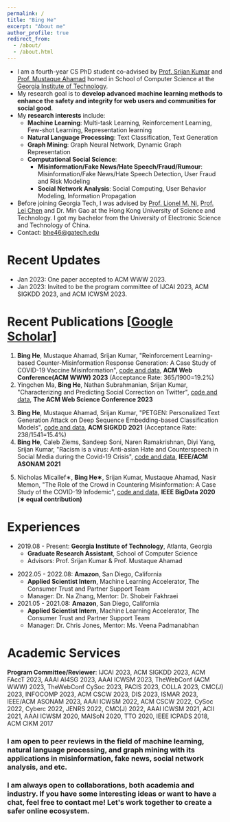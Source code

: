 ```yaml
---
permalink: /
title: "Bing He"
excerpt: "About me"
author_profile: true
redirect_from: 
  - /about/
  - /about.html
---
```


<!---
1. how do I add the potential graduation year such that recruiter can find you very quickly?
-->

- I am a fourth-year CS PhD student co-advised by [Prof. Srijan Kumar](https://faculty.cc.gatech.edu/~srijan/) and 
  [Prof. Mustaque Ahamad](https://www.cc.gatech.edu/people/mustaque-ahamad) homed in School of Computer Science
  at the [Georgia Institute of Technology](https://www.gatech.edu/).
- My research goal is to **develop advanced machine learning methods to enhance the safety and integrity for web users and communities for social good**.
- My **research interests** include:
  - **Machine Learning**: Multi-task Learning, Reinforcement Learning, Few-shot Learning, Representation learning
  - **Natural Language Processing**: Text Classification, Text Generation
  - **Graph Mining**: Graph Neural Network, Dynamic Graph Representation
  - **Computational Social Science**: 
    - **Misinformation/Fake News/Hate Speech/Fraud/Rumour**: Misinformation/Fake News/Hate Speech Detection, User Fraud and Risk Modeling
    - **Social Network Analysis**: Social Computing, User Behavior Modeling, Information Propagation
- Before joining Georgia Tech, I was advised by [Prof. Lionel M. Ni](https://www.cse.ust.hk/~ni/), [Prof. Lei Chen](https://cse.hkust.edu.hk/~leichen/) and Dr. Min Gao 
  at the Hong Kong University of Science and Technology. 
  I got my bachelor from the University of Electronic Science and Technology of China.
- Contact: bhe46@gatech.edu

# Recent Updates
- Jan 2023: One paper accepted to ACM WWW 2023.
- Jan 2023: Invited to be the program committee of IJCAI 2023, ACM SIGKDD 2023, and ACM ICWSM 2023.

# Recent Publications [[Google Scholar](https://scholar.google.com/citations?user=BoGbpiIAAAAJ&hl=en)]
1. **Bing He**, Mustaque Ahamad, Srijan Kumar, "Reinforcement Learning-based Counter-Misinformation Response Generation: A Case Study of COVID-19 Vaccine Misinformation", [code and data](https://github.com/claws-lab/MisinfoCorrect), **ACM Web Conference(ACM WWW) 2023** (Acceptance Rate: 365/1900=19.2%)
2. Yingchen Ma, **Bing He**, Nathan Subrahmanian, Srijan Kumar, "Characterizing and Predicting Social Correction on Twitter", [code and data](https://github.com/claws-lab/social-correction-twitter), **The ACM Web Science Conference 2023**
<!---
35/97=36.1%
-->
3. **Bing He**, Mustaque Ahamad, Srijan Kumar, "PETGEN: Personalized Text Generation Attack on Deep
Sequence Embedding-based Classification Models", [code and data](https://github.com/srijankr/petgen/), **ACM SIGKDD 2021** (Acceptance Rate: 238/1541=15.4%)
4. **Bing He**, Caleb Ziems, Sandeep Soni, Naren Ramakrishnan, Diyi Yang, Srijan Kumar, "Racism is a
virus: Anti-asian Hate and Counterspeech in Social Media during the Covid-19 Crisis", [code and data](https://www.dropbox.com/sh/g9uglvl3cd61k69/AACEk2O2BEKwRTcGthgROOcWa?dl=0), **IEEE/ACM ASONAM 2021**
<!---
22/118=18.6%
-->
5. Nicholas Micallef∗, **Bing He∗**, Srijan Kumar, Mustaque Ahamad, Nasir Memon, "The Role of the Crowd
in Countering Misinformation: A Case Study of the COVID-19 Infodemic", [code and data](https://sites.google.com/view/counter-covid19-misinformation), **IEEE BigData 2020 (∗ equal contribution)**

<!---
83/535=15.4%
-->


<!-- 
Projects: 
6. Bing He, Dian Zhang, Siyuan Liu, Hao Liu, Dawei Han, Lionel M Ni, "Profiling driver behavior for personalized insurance pricing and maximal profit", [paper](./../files/bigdata2018.pdf), **IEEE BigData 2018**
-->



# Experiences
- 2019.08 - Present: **Georgia Institute of Technology**, Atlanta, Georgia
  * **Graduate Research Assistant**, School of Computer Science
  * Advisors: Prof. Srijan Kumar & Prof. Mustaque Ahamad

<!-- Projects: 
    * Hate Speech and Counter Speech Text Classification, and User Social Network Analysis during the COVID-19 Pandemic
    * Deep Sequence Embedding-based Fraud Detection and Attack by Adversarial Text Generation
    * Misinformation Detection and Mitigation on Twitter via Text Classification and Reinforcement Learning-based Text Generation -->

- 2022.05 - 2022.08: **Amazon**, San Diego, California
  * **Applied Scientist Intern**, Machine Learning Accelerator, The Consumer Trust and Partner Support Team
  <!--* Project: Buyer Risk Assessment by Node Representation Learning using Dynamic Graph Neural Network-->
  * Manager: Dr. Na Zhang, Mentor: Dr. Shobeir Fakhraei
- 2021.05 - 2021.08: **Amazon**, San Diego, California
  * **Applied Scientist Intern**, Machine Learning Accelerator, The Consumer Trust and Partner Support Team
  <!--* Project: Buyer and Seller Node Fraud Detection by Graph Neural Network-->
  * Manager: Dr. Chris Jones, Mentor: Ms. Veena Padmanabhan



# Academic Services
<!---
Goal: at least 50 review records for my future development
- Added ICWSM'23: # of reviews: 13
- on Oct 26 2022, Added 2022 The 14th International Conference on Cyber-Enabled Distributed Computing and Knowledge Discovery: # of reviews: 14
- (venue) on Oct 29 2022, Got the review invitation from JENRS, but, just an application, list it as a potential, but I do not include it
- (venue) on Dec 2 2022, accepted the invitation to AAAI AI4SG 2023: the number is: 15
- (paper) on Dec 16 2022, finished the review of tspc CMC, include it, and the total number is: 16
- (paper) on Dec 27 2022, got the invitation for the review of CMC due on Jan 2023, and the total number is: 17
- (venue) on Jan 3 2023, got the PC invitation for ACM SIGKDD 2023: the total number is: 18, but # of papers are not updated: only 32 papers
- (venue) on Jan 5 2023, got the PC invitation for IJCAI 2023: # of conference is: 19, # of papers: 32
- (venue) on Jan 12 2023, got the PC invitation for INFOCOMP 2023: # of conferences is: 20, # of papers: 32.
      # of papers
      ACM SIGKDD 2023 (0 for the pending task), AAAI AI4SG 2023 (3), AAAI ICWSM 2023 (1), TheWebConf (WWW) 2023 (5), COLLA 2023 (0 for the pending), CMC(J) 2023 (1),
      AAAI ICWSM 2022 (1), ACM CSCW 2022 (1), CySoc 2022 (2), Cyberc 2022 (2), JENRS 2022 (0 for the pending), CMC(J) 2022 (1), 
      AAAI ICWSM 2021 (1 in the email/system, but shown as ICWSM 2022), ACII 2021 (1), 
      AAAI ICWSM 2020 (1 on the review history), MAISoN 2020 (2), TTO 2020 (1), 
      IEEE ICPADS 2018 (8), 
      ACM CIKM 2017 (1)
- (paper) on Jan 18 2023, got one paper review for from CMC(J) 2023 again: # of venues is: 20, # of papers: 33.
- (paper) on Jan 24 2023, got the invitation for one paper review of ICWSM'23: # of venues is: 20, # of papers: 34.
- (paper) on Jan 26 2023, got the invitation for two paper reviews of ICWSM'23: # of venues is: 20, # of papers: 36.
- (paper) on Jan 28 2023, got the invitation for one paper review of ICWSM'23: # of venues is: 20, # of papers: 37.
- (paper) on Jan 30 2023, got the invitation for two paper review of ICWSM'23: # of venues is: 20, # of papers: 39.
- (venue) on Feb 3 2023, got the invitation for the conference FAccT 2023: # of venues is: 21, # of papers: 39.
- (paper) on Feb 3 2023, got the invitation for one paper review of ICWSM'23: # of venues : 21, # of papers: 40.
- (paper) on Feb 8 2023, found two paper reviews of IJCAI 2023: # of venues : 21, # of papers: 42.
- (venue) on Feb 16 2023, got the pc invitation for the workshop of www'2023: CySoc: # of venues : 22, # of papers: 42.
- (paper) on Feb 16 2023, got the paper assignment of FAccT 2023: # of venues: 22, # of papers: 44.
- (paper) on Feb 18 2023, got the review request for two papers at CySoc 2023: # of venues: 22, # of papers: 46
- (paper) on Feb 25 2023, to summarize: Srijan removed two papers: 46->44, then, KDD two papers: 44->46.
- (paper) on Feb 28 2023, 3 paper reviews from IJCAI: # of venues: 22, # of papers: 49
- (venue+paper) on Mar 18 2023, 1 paper review from PACIS 2023: # of venues: 23, # of papers: 50
- (paper) on Mar 19 2023, 1 paper review from PACIS 2023: # of venues: 23, # of papers: 51
- (paper) on Mar 20 2023, 1 paper review from PACIS 2023: # of venues: 23, # of papers: 52
- (venue+paper) on Mar 20 2023, 1 emergency paper review from CSCW 2023: # of venues: 24, # of papers: 53
- (venue+paper) on Mar 31 2023, 1 paper review from DIS 2023, # of venue: 25, # of papers: 54
- (venue+paper) on Apr 14 2023, 1 paper review from ISMAR 2023, # of venue: 26, # of papers: 55
- (venue) on Apr 14 2023, PC request from ASONAM 2023, # of venue: 27, # of papers: 55
ongoing review tasks: 
(finish reading from my side) 3 from PACIS 2023: April 16 2023
(finish reading from my side) 1 from DIS 2023: April 17 2023
(finish reading from my side) 1 from ISMAR 2023 journal: April 27 2023; Then, I rejected 4 review requests from ISMAR 2023
-->
**Program Committee/Reviewer**: 
IJCAI 2023, ACM SIGKDD 2023, ACM FAccT 2023, AAAI AI4SG 2023, AAAI ICWSM 2023, TheWebConf (ACM WWW) 2023, TheWebConf CySoc 2023, PACIS 2023, COLLA 2023, CMC(J) 2023, INFOCOMP 2023, ACM CSCW 2023, DIS 2023, ISMAR 2023, IEEE/ACM ASONAM 2023, 
AAAI ICWSM 2022, ACM CSCW 2022, CySoc 2022, Cyberc 2022, JENRS 2022, CMC(J) 2022, 
AAAI ICWSM 2021, ACII 2021, 
AAAI ICWSM 2020, MAISoN 2020, TTO 2020, 
IEEE ICPADS 2018, 
ACM CIKM 2017

### I am open to peer reviews in the field of machine learning, natural language processing, and graph mining with its applications in misinformation, fake news, social network analysis, and etc.
### I am always open to collaborations, both academia and industry. If you have some interesting ideas or want to have a chat, feel free to contact me! Let's work together to create a safer online ecosystem.
